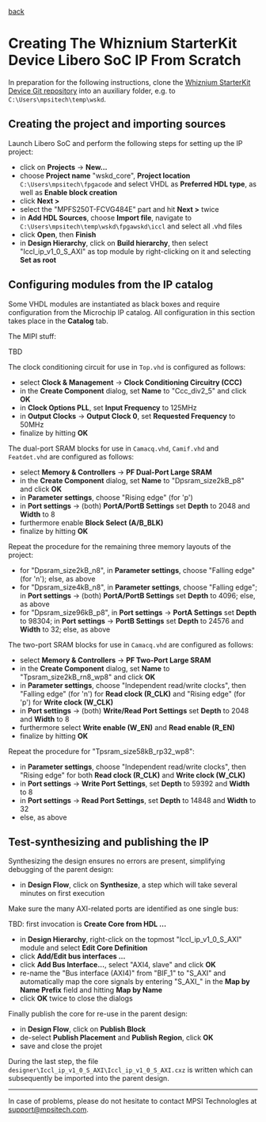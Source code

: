 [back](./README.md)

# Creating The Whiznium StarterKit Device Libero SoC IP From Scratch

In preparation for the following instructions, clone the [Whiznium StarterKit Device Git repository](https://github.com/mpsitech/wskd-Whiznium-StarterKit-Device) into an auxiliary folder, e.g. to ``C:\Users\mpsitech\temp\wskd``.

## Creating the project and importing sources

Launch Libero SoC and perform the following steps for setting up the IP project:

- click on __Projects__ -> __New...__
- choose __Project name__ "wskd_core", __Project location__ ``C:\Users\mpsitech\fpgacode`` and select VHDL as __Preferred HDL type__, as well as __Enable block creation__
- click __Next >__
- select the "MPFS250T-FCVG484E" part and hit __Next >__ twice
- in __Add HDL Sources__, choose __Import file__, navigate to ``C:\Users\mpsitech\temp\wskd\fpgawskd\iccl`` and select all .vhd files
- click __Open__, then __Finish__
- in __Design Hierarchy__, click on __Build hierarchy__, then select "Iccl_ip_v1_0_S_AXI" as top module by right-clicking on it and selecting __Set as root__

## Configuring modules from the IP catalog

Some VHDL modules are instantiated as black boxes and require configuration from the Microchip IP catalog. All configuration in this section takes place in the __Catalog__ tab.

The MIPI stuff:

TBD

The clock conditioning circuit for use in ``Top.vhd`` is configured as follows:

- select __Clock & Management__ -> __Clock Conditioning Circuitry (CCC)__
- in the __Create Component__ dialog, set __Name__  to "Ccc_div2_5" and click __OK__
- in __Clock Options PLL__, set __Input Frequency__ to 125MHz
- in __Output Clocks__ -> __Output Clock 0__, set __Requested Frequency__ to 50MHz
- finalize by hitting __OK__

The dual-port SRAM blocks for use in ``Camacq.vhd``, ``Camif.vhd`` and ``Featdet.vhd`` are configured as follows:

- select __Memory & Controllers__ -> __PF Dual-Port Large SRAM__
- in the __Create Component__ dialog, set __Name__  to "Dpsram_size2kB_p8" and click __OK__
- in __Parameter settings__, choose "Rising edge" (for 'p')
- in __Port settings__ -> (both) __PortA/PortB Settings__ set __Depth__ to 2048 and __Width__ to 8
- furthermore enable __Block Select (A/B_BLK)__
- finalize by hitting __OK__

Repeat the procedure for the remaining three memory layouts of the project:

- for "Dpsram_size2kB_n8", in __Parameter settings__, choose "Falling edge" (for 'n'); else, as above
- for "Dpsram_size4kB_n8", in __Parameter settings__, choose "Falling edge"; in __Port settings__ -> (both) __PortA/PortB Settings__ set __Depth__ to 4096; else, as above
- for "Dpsram_size96kB_p8", in __Port settings__ -> __PortA Settings__ set __Depth__ to 98304; in __Port settings__ -> __PortB Settings__ set __Depth__ to 24576 and __Width__ to 32; else, as above

The two-port SRAM blocks for use in ``Camacq.vhd`` are configured as follows:

- select __Memory & Controllers__ -> __PF Two-Port Large SRAM__
- in the __Create Component__ dialog, set __Name__  to "Tpsram_size2kB_rn8_wp8" and click __OK__
- in __Parameter settings__, choose "Independent read/write clocks", then "Falling edge" (for 'n') for __Read clock (R_CLK)__ and "Rising edge" (for 'p') for __Write clock (W_CLK)__
- in __Port settings__ -> (both) __Write/Read Port Settings__ set __Depth__ to 2048 and __Width__ to 8
- furthermore select  __Write enable (W_EN)__ and __Read enable (R_EN)__
- finalize by hitting __OK__

Repeat the procedure for "Tpsram_size58kB_rp32_wp8":

- in __Parameter settings__, choose "Independent read/write clocks", then "Rising edge" for both __Read clock (R_CLK)__ and __Write clock (W_CLK)__
- in __Port settings__ -> __Write Port Settings__, set __Depth__ to 59392 and __Width__ to 8
- in __Port settings__ -> __Read Port Settings__, set __Depth__ to 14848 and __Width__ to 32
- else, as above

## Test-synthesizing and publishing the IP

Synthesizing the design ensures no errors are present, simplifying debugging of the parent design:

- in __Design Flow__, click on __Synthesize__, a step which will take several minutes on first execution

Make sure the many AXI-related ports are identified as one single bus:

TBD: first invocation is __Create Core from HDL ...__
- in __Design Hierarchy__, right-click on the topmost "Iccl_ip_v1_0_S_AXI" module and select __Edit Core Definition__
- click __Add/Edit bus interfaces ...__
- click __Add Bus Interface...__, select "AXI4, slave" and click __OK__
- re-name the "Bus interface (AXI4)" from "BIF_1" to "S_AXI" and automatically map the core signals by entering "S_AXI_" in the __Map by Name Prefix__ field and hitting __Map by Name__
- click __OK__ twice to close the dialogs

Finally publish the core for re-use in the parent design:

- in __Design Flow__, click on __Publish Block__ 
- de-select __Publish Placement__ and __Publish Region__, click __OK__
- save and close the projet

During the last step, the file ``designer\Iccl_ip_v1_0_S_AXI\Iccl_ip_v1_0_S_AXI.cxz`` is written which can subsequently be imported into the parent design.

---

In case of problems, please do not hesitate to contact MPSI Technologles at [support@mpsitech.com](mailto:support@mpsitech.com).
